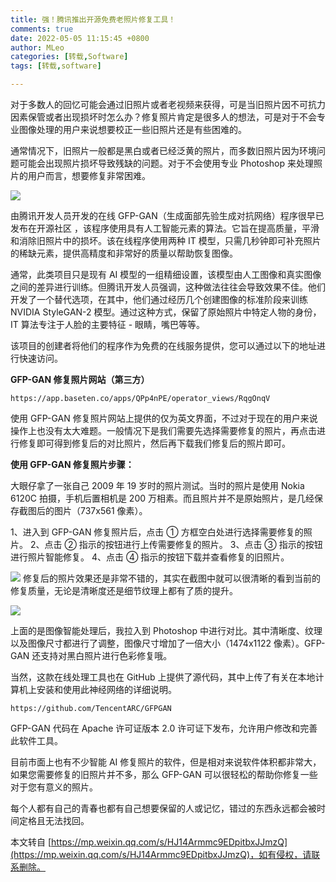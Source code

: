 ```yaml
---
title: 强！腾讯推出开源免费老照片修复工具！
comments: true
date: 2022-05-05 11:15:45 +0800
author: MLeo
categories: [转载,Software]
tags: [转载,software]

---
```


对于多数人的回忆可能会通过旧照片或者老视频来获得，可是当旧照片因不可抗力因素保管或者出现损坏时怎么办？修复照片肯定是很多人的想法，可是对于不会专业图像处理的用户来说想要校正一些旧照片还是有些困难的。

通常情况下，旧照片一般都是黑白或者已经泛黄的照片，而多数旧照片因为环境问题可能会出现照片损坏导致残缺的问题。对于不会使用专业 Photoshop 来处理照片的用户而言，想要修复非常困难。

![](https://mmbiz.qpic.cn/mmbiz_png/trqxtrS1h0vibTjTcIj1a5lXibrYxeTeXrYspnSwicdydO2JY5DrHHDSAm4vmibibPrzZ5hvFGahzQrhWpeNpQcKFvw/640?wx_fmt=png)

由腾讯开发人员开发的在线 GFP-GAN（生成面部先验生成对抗网络）程序很早已发布在开源社区 ，该程序使用具有人工智能元素的算法。它旨在提高质量，平滑和消除旧照片中的损坏。该在线程序使用两种 IT 模型，只需几秒钟即可补充照片的稀缺元素，提供高精度和非常好的质量以帮助恢复图像。

通常，此类项目只是现有 AI 模型的一组精细设置，该模型由人工图像和真实图像之间的差异进行训练。但腾讯开发人员强调，这种做法往往会导致效果不佳。他们开发了一个替代选项，在其中，他们通过经历几个创建图像的标准阶段来训练 NVIDIA StyleGAN-2 模型。通过这种方式，保留了原始照片中特定人物的身份，IT 算法专注于人脸的主要特征 - 眼睛，嘴巴等等。

该项目的创建者将他们的程序作为免费的在线服务提供，您可以通过以下的地址进行快速访问。

**GFP-GAN 修复照片网站（第三方）**

```
https://app.baseten.co/apps/QPp4nPE/operator_views/RqgOnqV
```
使用 GFP-GAN 修复照片网站上提供的仅为英文界面，不过对于现在的用户来说操作上也没有太大难题。一般情况下是我们需要先选择需要修复的照片，再点击进行修复即可得到修复后的对比照片，然后再下载我们修复后的照片即可。

**使用 GFP-GAN 修复照片步骤：**

大眼仔拿了一张自己 2009 年 19 岁时的照片测试。当时的照片是使用 Nokia 6120C 拍摄，手机后置相机是 200 万相素。而且照片并不是原始照片，是几经保存截图后的图片（737x561 像素）。

1、进入到 GFP-GAN 修复照片后，点击 ① 方框空白处进行选择需要修复的照片。
2、点击 ② 指示的按钮进行上传需要修复的照片。
3、点击 ③ 指示的按钮进行照片智能修复。
4、点击 ④ 指示的按钮下载并查看修复的旧照片。  

![](https://mmbiz.qpic.cn/mmbiz_jpg/trqxtrS1h0vibTjTcIj1a5lXibrYxeTeXr742Bb5B9kbTvyGg5fXDicMFoyHZaXAM5xfYic3uJrH0l0FlYVKEahVyQ/640?wx_fmt=jpeg)
修复后的照片效果还是非常不错的，其实在截图中就可以很清晰的看到当前的修复质量，无论是清晰度还是细节纹理上都有了质的提升。

![](https://mmbiz.qpic.cn/mmbiz_jpg/trqxtrS1h0vibTjTcIj1a5lXibrYxeTeXraOwQib3K8dhsGYFPeOdDKKosHFc8LtEg19icbiaJtIA2kmxC2ApEibQWFg/640?wx_fmt=jpeg)

上面的是图像智能处理后，我拉入到 Photoshop 中进行对比。其中清晰度、纹理以及图像尺寸都进行了调整，图像尺寸增加了一倍大小（1474x1122 像素）。GFP-GAN 还支持对黑白照片进行色彩修复哦。  

当然，这款在线处理工具也在 GitHub 上提供了源代码，其中上传了有关在本地计算机上安装和使用此神经网络的详细说明。

```
https://github.com/TencentARC/GFPGAN
```
GFP-GAN 代码在 Apache 许可证版本 2.0 许可证下发布，允许用户修改和完善此软件工具。

目前市面上也有不少智能 AI 修复照片的软件，但是相对来说软件体积都非常大，如果您需要修复的旧照片并不多，那么 GFP-GAN 可以很轻松的帮助你修复一些对于您有意义的照片。

每个人都有自己的青春也都有自己想要保留的人或记忆，错过的东西永远都会被时间定格且无法找回。

本文转自 [https://mp.weixin.qq.com/s/HJ14Armmc9EDpitbxJJmzQ](https://mp.weixin.qq.com/s/HJ14Armmc9EDpitbxJJmzQ)，如有侵权，请联系删除。
